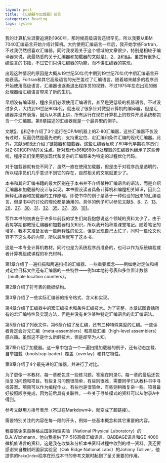 ```yaml
---
layout: post
title: 《汇编器与加载器》前言
categories: Reading
tags: system
---
```


我的计算机生涯要追溯到1960年，那时候高级语言还很罕见，所以我要从IBM 7040汇编语言开始介绍计算机。大约使用汇编语言一年后，我开始学些Fortran，不过我仍然很喜欢汇编器，同时我发现关于这个领域的文章很少，特别是相较于编译器来说。我最熟悉的关于汇编器和加载器的文献是[1](2021-12-30-references.md#Reference)、[2](2021-12-30-references.md#Reference)、[3](2021-12-30-references.md#Reference)和[64](2021-12-30-references.md#Reference)。虽然有很多汇编语言的书籍，不过它们只讲汇编器的功能，而不讲汇编器的实现。

出现这种情况的原因是大概从19世纪50年代中期到19世纪70年代中期汇编语言开始衰落。Fortran和其它高级语言的光芒盖过了汇编语言。随着越来越多的程序员开始使用高级语言，汇编器也逐渐退出程序员的视野。不过1975年左右出现的微处理器给汇编语言带来了新的生机。

早期没有编译器，程序员们必须使用汇编语言，甚至是更低级的机器语言。不过没过多久，大约到19世纪90年代，就出现了很多针对微型计算机的编译器，但是汇编器并没有衰落，因为从本质上讲，所有运行在现在计算机上的软件开发系统都包含一个汇编器。第8章描述的汇编器就是一个最典型的例子。

文献[5](2021-12-30-references.md#Reference)、[6](2021-12-30-references.md#Reference)和[7](2021-12-30-references.md#Reference)中介绍了3个运行在CP/M机器上的Z-80汇编器，这些汇编器不仅没有过时，反而仍然是最先进的、支持重定位、宏汇编和条件汇编的现代汇编器。此外，文献[5](2021-12-30-references.md#Reference)和[6](2021-12-30-references.md#Reference)还介绍了链接器和加载器。这些汇编器反映了80年代早期程序员们对Z-80和CP/M的关注点。针对现代x86和680x0处理器的汇编器也继承了这些传统，程序员们使用更加现代和复杂的汇编器来为特定的过程优化代码。

对于加载器就有些不同了。虽然一直在使用加载器，但是由于对程序员是透明的，所以程序员们几乎意识不到它的存在，自然相关的文献就更少了。

本书和其它汇编书籍的最大区别在于本书并不介绍某种汇编语言的语法，而是介绍汇编器和加载器的设计与实现。本书假设读者具备计算机和编程相关知识，因此会解释汇编器和加载器的工作原理。即使书中的例子是基于一种假设的出来的汇编语言，但是书中的讨论的理论都是通用的。具体的例子可以参见文献[5](2021-12-30-references.md#Reference)、[6](2021-12-30-references.md#Reference)、[7](2021-12-30-references.md#Reference)、[13](2021-12-30-references.md#Reference)、[26](2021-12-30-references.md#Reference)、[27](2021-12-30-references.md#Reference)、[30](2021-12-30-references.md#Reference)、[31](2021-12-30-references.md#Reference)、[32](2021-12-30-references.md#Reference)、[35](2021-12-30-references.md#Reference)、[37](2021-12-30-references.md#Reference)、[39](2021-12-30-references.md#Reference)、[101](2021-12-30-references.md#Reference)。

写作本书的初衷在于许多年前我的学生们向我抱怨说这个领域的资料太少了。由于我每学期都教授汇编器和加载器相关知识，所以我开始积累课堂笔记。随着笔记的增多，我本来准备发表一篇解释性的论文，但是发现自己太忙了，同时一篇论文也容不下这么多的内容，所以最后就写了这本书。

这是一本专业计算机教材，同时也是为系统程序员准备的，也可以作为系统编程或者计算机组成课程的补充材料。

第1章介绍了一遍扫描和两遍扫描的汇编器、一些重要概念——例如绝对定位和相对定位目标文件还有汇编器的一些特性——例如本地符号表和多位置计数器（multiple location counters）。

第2章介绍了符号表的数据结构。

第3章介绍了一些实际汇编器的指令格式、含义和实现。

第4章介绍了汇编器中的宏汇编技术和条件汇编技术。为了完整，本章试图囊括所有的宏汇编特性及实现方法，但是并没有关注某种特定汇编语言的宏汇编语法。

第5章介绍了列表文件，第6章介绍了反汇编，还有三种特殊类型的汇编。一些读者肯定会对元汇编（meta-assemblers）和高级汇编（high-level assemblers）感兴趣。虽然这不是什么新鲜技术，但是却罕为人知。

第7章介绍了加载器。这一章中包含一个一遍扫描加载器的例子，还有动态加载、自举加载（bootstrap loader）覆盖（overlay）和其它特性。

第8章介绍了4个最先进的汇编器，并进行了对比。

为了更像一本教材，每一章都包含一些练习题，答案在附录C。每一章的最后还包括复习问题和项目。有些复习问题很简单，有些则很难，需要同学们从教科书中寻找答案。项目可以作为编程作业，有些也是很简单，有些则稍微复杂一些。项目最好按照顺序完成，因为前后具有关联性。一些关于寻址模式的资料可以从附录A中得到。

参考文献用方括号表示（不过在Markdown中，就变成了超链接）。

需要特别关注的内容在每一段的开头，例如一些基本概念和其它重要的内容。

我要感谢来自英格兰国家物理实验（National Physical Laboratory）的B.A.Wichmann，他向我提供了P-516高级汇编语言、BABBAGE语言和GE 4000微机族语言的资料，这是我在收集和分析本书资料过程中收到的唯一资料。我还要感谢来自橡树岭国家实验室（Oak Ridge National Labs）的Johnny Tolliver，他提供的`MakeIndex`程序在形成本书的参考文献时起到了至关重要的作用。
